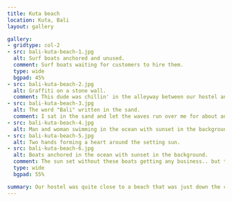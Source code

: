 ```yaml
---
title: Kuta beach
location: Kuta, Bali
layout: gallery

gallery:
- gridtype: col-2
- src: bali-kuta-beach-1.jpg
  alt: Surf boats anchored and unused.
  comment: Surf boats waiting for customers to hire them.
  type: wide
  bgpad: 45%
- src: bali-kuta-beach-2.jpg
  alt: Graffiti on a stone wall.
  comment: This dude was chillin' in the alleyway between our hostel and the beach.
- src: bali-kuta-beach-3.jpg
  alt: The word "Bali" written in the sand.
  comment: I sat in the sand and let the waves run over me for about an hour. It was fun to quickly write or sketch before the next wave came.
- src: bali-kuta-beach-4.jpg
  alt: Man and woman swimming in the ocean with sunset in the background.
- src: bali-kuta-beach-5.jpg
  alt: Two hands forming a heart around the setting sun.
- src: bali-kuta-beach-6.jpg
  alt: Boats anchored in the ocean with sunset in the background.
  comment: The sun set without these boats getting any business.. but they made a good foreground.
  type: wide
  bgpad: 55%

summary: Our hostel was quite close to a beach that was just down the coast from the main tourist strip. It was empty during the day but swelled with people as the sun set.
---
```

